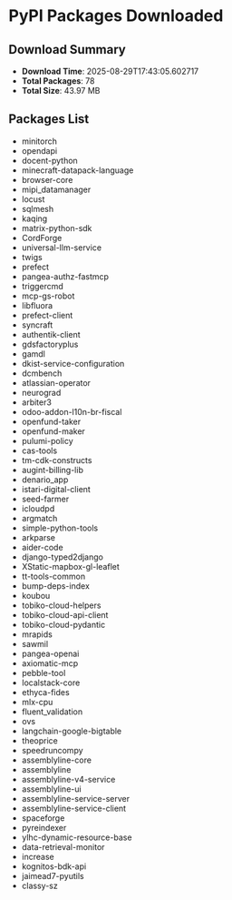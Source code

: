 # PyPI Packages Downloaded

## Download Summary
- **Download Time**: 2025-08-29T17:43:05.602717
- **Total Packages**: 78
- **Total Size**: 43.97 MB

## Packages List
- minitorch
- opendapi
- docent-python
- minecraft-datapack-language
- browser-core
- mipi_datamanager
- locust
- sqlmesh
- kaqing
- matrix-python-sdk
- CordForge
- universal-llm-service
- twigs
- prefect
- pangea-authz-fastmcp
- triggercmd
- mcp-gs-robot
- libfluora
- prefect-client
- syncraft
- authentik-client
- gdsfactoryplus
- gamdl
- dkist-service-configuration
- dcmbench
- atlassian-operator
- neurograd
- arbiter3
- odoo-addon-l10n-br-fiscal
- openfund-taker
- openfund-maker
- pulumi-policy
- cas-tools
- tm-cdk-constructs
- augint-billing-lib
- denario_app
- istari-digital-client
- seed-farmer
- icloudpd
- argmatch
- simple-python-tools
- arkparse
- aider-code
- django-typed2django
- XStatic-mapbox-gl-leaflet
- tt-tools-common
- bump-deps-index
- koubou
- tobiko-cloud-helpers
- tobiko-cloud-api-client
- tobiko-cloud-pydantic
- mrapids
- sawmil
- pangea-openai
- axiomatic-mcp
- pebble-tool
- localstack-core
- ethyca-fides
- mlx-cpu
- fluent_validation
- ovs
- langchain-google-bigtable
- theoprice
- speedruncompy
- assemblyline-core
- assemblyline
- assemblyline-v4-service
- assemblyline-ui
- assemblyline-service-server
- assemblyline-service-client
- spaceforge
- pyreindexer
- ylhc-dynamic-resource-base
- data-retrieval-monitor
- increase
- kognitos-bdk-api
- jaimead7-pyutils
- classy-sz
